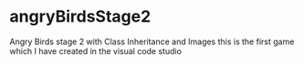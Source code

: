# angryBirdsStage2
Angry Birds stage 2 with Class Inheritance and Images
this is the first game which I have created in the visual code studio 